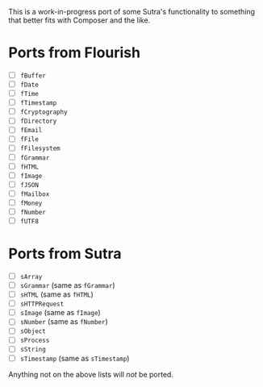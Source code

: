 This is a work-in-progress port of some Sutra's functionality to something that better fits with Composer and the like.

# Ports from Flourish

- [ ] `fBuffer` 
- [ ] `fDate`
- [ ] `fTime`
- [ ] `fTimestamp`
- [ ] `fCryptography`
- [ ] `fDirectory`
- [ ] `fEmail`
- [ ] `fFile`
- [ ] `fFilesystem`
- [ ] `fGrammar`
- [ ] `fHTML`
- [ ] `fImage`
- [ ] `fJSON`
- [ ] `fMailbox`
- [ ] `fMoney`
- [ ] `fNumber`
- [ ] `fUTF8`

# Ports from Sutra

- [ ] `sArray`
- [ ] `sGrammar` (same as `fGrammar`)
- [ ] `sHTML` (same as `fHTML`)
- [ ] `sHTTPRequest` 
- [ ] `sImage` (same as `fImage`)
- [ ] `sNumber` (same as `fNumber`)
- [ ] `sObject`
- [ ] `sProcess`
- [ ] `sString`
- [ ] `sTimestamp` (same as `sTimestamp`)

Anything not on the above lists will *not* be ported.
